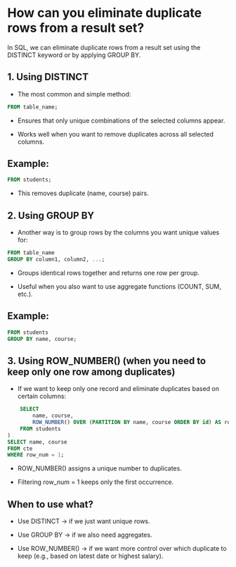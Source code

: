# How can you eliminate duplicate rows from a result set?

In SQL, we can eliminate duplicate rows from a result set using the DISTINCT keyword or by applying GROUP BY.

## 1. Using DISTINCT

- The most common and simple method:

```sql SELECT DISTINCT column1, column2, ...
FROM table_name;
```

- Ensures that only unique combinations of the selected columns appear.

- Works well when you want to remove duplicates across all selected columns.

## Example:

```sql SELECT DISTINCT name, course
FROM students;
```

- This removes duplicate (name, course) pairs.

## 2. Using GROUP BY

- Another way is to group rows by the columns you want unique values for:

```sql SELECT column1, column2, ...
FROM table_name
GROUP BY column1, column2, ...;
```

- Groups identical rows together and returns one row per group.

- Useful when you also want to use aggregate functions (COUNT, SUM, etc.).

## Example:

```sql SELECT name, course
FROM students
GROUP BY name, course;
```

## 3. Using ROW_NUMBER() (when you need to keep only one row among duplicates)

- If we want to keep only one record and eliminate duplicates based on certain columns:

```sql WITH cte AS (
    SELECT 
        name, course,
        ROW_NUMBER() OVER (PARTITION BY name, course ORDER BY id) AS row_num
    FROM students
)
SELECT name, course
FROM cte
WHERE row_num = 1;
```

- ROW_NUMBER() assigns a unique number to duplicates.

- Filtering row_num = 1 keeps only the first occurrence.

## When to use what?

- Use DISTINCT → if we just want unique rows.

- Use GROUP BY → if we also need aggregates.

- Use ROW_NUMBER() → if we want more control over which duplicate to keep (e.g., based on latest date or highest salary).